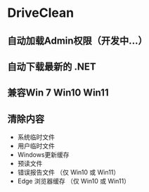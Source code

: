 # DriveClean

## 自动加载Admin权限（开发中...）

## 自动下载最新的 .NET

## 兼容Win 7  Win10 Win11

## 清除内容
  - 系统临时文件
  - 用户临时文件
  - Windows更新缓存
  - 预读文件
  - 错误报告文件 （仅 Win10 或 Win11）
  - Edge 浏览器缓存 （仅 Win10 或 Win11）
